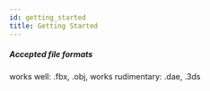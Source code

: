 ```yaml
---
id: getting_started
title: Getting Started
---
```


##### Accepted file formats

works well:
.fbx, .obj,
works rudimentary:
.dae, .3ds
